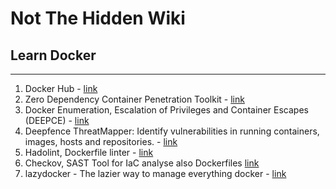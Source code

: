 # Not The Hidden Wiki

## Learn Docker
-----

1. Docker Hub - [link](https://hub.docker.com/)
2. Zero Dependency Container Penetration Toolkit - [link](https://github.com/cdk-team/CDK)
3. Docker Enumeration, Escalation of Privileges and Container Escapes (DEEPCE) - [link](https://github.com/stealthcopter/deepce)
4. Deepfence ThreatMapper: Identify vulnerabilities in running containers, images, hosts and repositories. - [link](https://github.com/deepfence/ThreatMapper)
5. Hadolint, Dockerfile linter - [link](https://hub.docker.com/r/hadolint/hadolint)
6. Checkov, SAST Tool for IaC analyse also Dockerfiles [link](https://www.checkov.io/)
7. lazydocker - The lazier way to manage everything docker - [link](https://github.com/jesseduffield/lazydocker)

